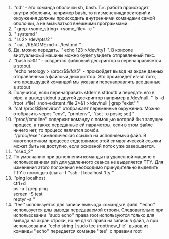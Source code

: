 1. ''cd'' - это команда оболочки sh, bash. Т.к. работа происходит внутри оболочки, например bash, то и изменениядиректорий и окружения должны происходить внутренними командами самой оболочки, а не вызываться внешними программами.   
2. '' grep <some_string> <some_file> -c ''  
3. '' systemd ''  
4. '' ls 2> /dev/pts/2 ''  
5. '' cat ./README.md > ./test.md ''  
6. Да, можно передать. '' echo 123 >/dev/tty1 ''. В консоле виртуальноый машины можно будет увидеть отправленный текс.  
7. ''bash 5>&1'' - создается файловый дескриптор и перенаправляется в stdout.   
''echo netology > /proc/$$/fd/5'' - произойдет вывод на экран данных отправленных в файлоый дискриптор. Это произойдет из-зп того, что предыдущей командой мы указали перенаправлять все данные в stdout  
8. Получится, если перенаправить stderr в stdoutб и передать его в pipe, а вывод stdout в другой дескриптор например в /dev/null. '' ls -d /root ./file1 ./non-existent_file 2>&1 >/dev/null | grep "exist" ''  
9. ''cat /proc/$$/environ'' отображает переменные окружения. Можно отобразить через ''env'', ''printenv'', ''(set -o posix; set)''  
10. ''proc/<PID>/cmdline'' содержит команду с помощью которой был запущен процесс, а также переданные ей параметры, если в этом файле  ничего нет, то процесс является зомби.  
''/proc/<PID>/exe'' символическая ссылка на исполняемый файл. В многопоточном процессе содержимое этой символической ссылки может быть не доступно, если основной поток уже завершается.  
11. ''sse4_2''
12. По умолчанию при выполнении команды на удаленной машине с использованием ssh для удаленного сеанса не выделяется TTY. Для изменения этого положения необходимо принудительно выделить TTY с помощью флага -t ''ssh -t localhost 'tty''' 
13. ''ping localhost  
ctrl+d  
ps -a | grep ping  
screen -S test  
reptyr -s <PID> ''  
14. ''tee'' используется для записи вывыода команды в файл. ''echo'' используется длы вывода передаваемой строки. Следовательно при использовании ''sudo echo'' права root используются только для вывода на экран строки, но не дают права на запись в файл, а при использовании ''echo string | sudo tee /root/new_file'' вывод из команды ''echo'' передается команде ''tee'' с правами root
